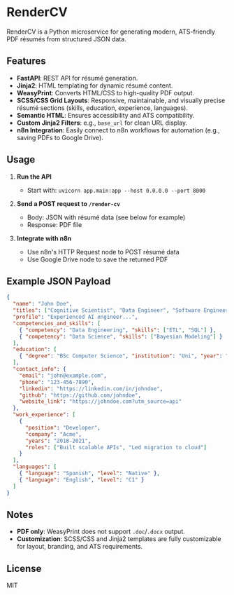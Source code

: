 # RenderCV

RenderCV is a Python microservice for generating modern, ATS-friendly PDF résumés from structured JSON data.

## Features

- **FastAPI**: REST API for résumé generation.
- **Jinja2**: HTML templating for dynamic résumé content.
- **WeasyPrint**: Converts HTML/CSS to high-quality PDF output.
- **SCSS/CSS Grid Layouts**: Responsive, maintainable, and visually precise résumé sections (skills, education, experience, languages).
- **Semantic HTML**: Ensures accessibility and ATS compatibility.
- **Custom Jinja2 Filters**: e.g., `base_url` for clean URL display.
- **n8n Integration**: Easily connect to n8n workflows for automation (e.g., saving PDFs to Google Drive).

## Usage

1. **Run the API**

   - Start with: `uvicorn app.main:app --host 0.0.0.0 --port 8000`

2. **Send a POST request to `/render-cv`**

   - Body: JSON with résumé data (see below for example)
   - Response: PDF file

3. **Integrate with n8n**
   - Use n8n's HTTP Request node to POST résumé data
   - Use Google Drive node to save the returned PDF

## Example JSON Payload

```json
{
  "name": "John Doe",
  "titles": ["Cognitive Scientist", "Data Engineer", "Software Engineer"],
  "profile": "Experienced AI engineer...",
  "competencies_and_skills": [
    { "competency": "Data Engineering", "skills": ["ETL", "SQL"] },
    { "competency": "Data Science", "skills": ["Bayesian Modeling"] }
  ],
  "education": [
    { "degree": "BSc Computer Science", "institution": "Uni", "year": "2017" }
  ],
  "contact_info": {
    "email": "john@example.com",
    "phone": "123-456-7890",
    "linkedin": "https://linkedin.com/in/johndoe",
    "github": "https://github.com/johndoe",
    "website_link": "https://johndoe.com?utm_source=api"
  },
  "work_experience": [
    {
      "position": "Developer",
      "company": "Acme",
      "years": "2018-2021",
      "roles": ["Built scalable APIs", "Led migration to cloud"]
    }
  ],
  "languages": [
    { "language": "Spanish", "level": "Native" },
    { "language": "English", "level": "C1" }
  ]
}
```

## Notes

- **PDF only**: WeasyPrint does not support `.doc`/`.docx` output.
- **Customization**: SCSS/CSS and Jinja2 templates are fully customizable for layout, branding, and ATS requirements.

## License

MIT
